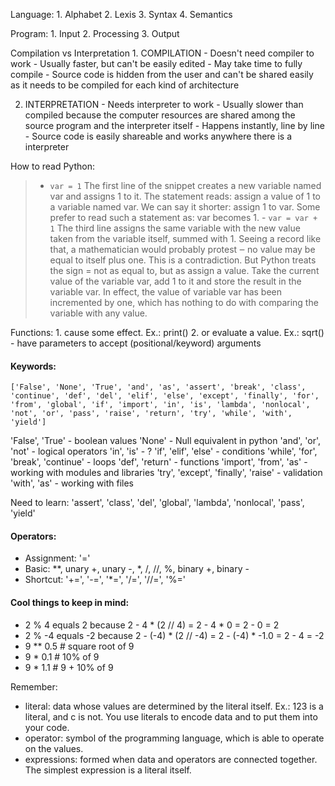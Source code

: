 Language:
	1. Alphabet
	2. Lexis
	3. Syntax
	4. Semantics

Program:
	1. Input
	2. Processing
	3. Output

Compilation vs Interpretation
	1. COMPILATION
	- Doesn't need compiler to work
	- Usually faster, but can't be easily edited
	- May take time to fully compile
	- Source code is hidden from the user and can't be shared easily as it needs to be compiled for each kind of architecture

  2. INTERPRETATION
	- Needs interpreter to work
	- Usually slower than compiled because the computer resources are shared among the source program and the interpreter itself
	- Happens instantly, line by line
	- Source code is easily shareable and works anywhere there is a interpreter

How to read Python:
> - `var = 1`
> The first line of the snippet creates a new variable named var and assigns 1 to it.
> The statement reads: assign a value of 1 to a variable named var.
> We can say it shorter: assign 1 to var.
> Some prefer to read such a statement as: var becomes 1.
	- `var = var + 1`
	The third line assigns the same variable with the new value taken from the variable itself, summed with 1. Seeing a record like that, a mathematician would probably protest ‒ no value may be equal to itself plus one. This is a contradiction. But Python treats the sign = not as equal to, but as assign a value.
	Take the current value of the variable var, add 1 to it and store the result in the variable var.
	In effect, the value of variable var has been incremented by one, which has nothing to do with comparing the variable with any value.

Functions:
	1. cause some effect. Ex.: print()
	2. or evaluate a value. Ex.: sqrt()
	- have parameters to accept (positional/keyword) arguments

#### Keywords:
`['False', 'None', 'True', 'and', 'as', 'assert', 'break', 'class', 'continue', 'def', 'del', 'elif', 'else', 'except', 'finally', 'for', 'from', 'global', 'if', 'import', 'in', 'is', 'lambda', 'nonlocal', 'not', 'or', 'pass', 'raise', 'return', 'try', 'while', 'with', 'yield']`

'False', 'True' - boolean values
'None' - Null equivalent in python
'and', 'or', 'not' - logical operators
'in', 'is' - ?
'if', 'elif', 'else' - conditions
'while', 'for', 'break', 'continue' - loops
'def', 'return' - functions
'import', 'from', 'as' - working with modules and libraries
'try', 'except', 'finally', 'raise' - validation
'with', 'as' - working with files

Need to learn: 'assert', 'class', 'del', 'global', 'lambda', 'nonlocal', 'pass', 'yield'

#### Operators:
- Assignment: '='
- Basic: **, unary +, unary -, *, /, //, %, binary +, binary -
- Shortcut: '+=', '-=', '*=', '/=', '//=', '%='

#### Cool things to keep in mind:
- 2 % 4 equals 2 because 2 - 4 * (2 // 4) = 2 - 4 * 0 = 2 - 0 = 2
- 2 % -4 equals -2 because 2 - (-4) * (2 // -4) = 2 - (-4) * -1.0 = 2 - 4 = -2
- 9 ** 0.5 # square root of 9
- 9 * 0.1 # 10% of 9
- 9 * 1.1 # 9 + 10% of 9

Remember:
- literal: data whose values are determined by the literal itself. Ex.: 123 is a literal, and c is not. You use literals to encode data and to put them into your code.
- operator: symbol of the programming language, which is able to operate on the values.
- expressions: formed when data and operators are connected together. The simplest expression is a literal itself.
